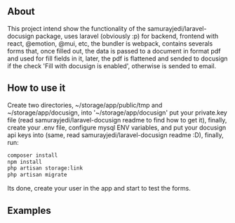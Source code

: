 ## About

This project intend show the functionality of the samurayjedi/laravel-docusign package, uses laravel (obviously :p) for backend, frontend with react, @emotion, @mui, etc, the bundler is webpack, contains severals forms that, once filled out, the data is passed to a document in format pdf and used for fill fields in it, later, the pdf is flattened and sended to docusign if the check 'Fill with docusign is enabled', otherwise is sended to email.

## How to use it

Create two directories, ~/storage/app/public/tmp and ~/storage/app/docusign, into '~/storage/app/docusign' put your private.key file (read samurayjedi/laravel-docusign readme to find how to get it), finally, create your .env file, configure mysql ENV variables, and put your docusign api keys into (same, read samurayjedi/laravel-docusign readme :D), finally, run:

```bash
composer install
npm install
php artisan storage:link
php artisan migrate
```

Its done, create your user in the app and start to test the forms.

## Examples




